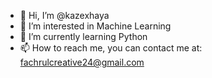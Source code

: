 - 👋 Hi, I’m @kazexhaya
- 👀 I’m interested in Machine Learning
- 🌱 I’m currently learning Python
- 📫 How to reach me, you can contact me at: fachrulcreative24@gmail.com

<!---
kazexhaya/kazexhaya is a ✨ special ✨ repository because its `README.md` (this file) appears on your GitHub profile.
You can click the Preview link to take a look at your changes.
--->
